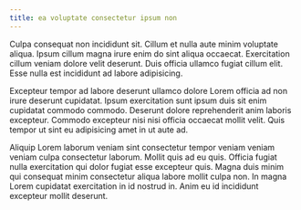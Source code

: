 ```yaml
---
title: ea voluptate consectetur ipsum non
---
```


Culpa consequat non incididunt sit. Cillum et nulla aute minim voluptate aliqua. Ipsum cillum magna irure enim do sint aliqua occaecat. Exercitation cillum veniam dolore velit deserunt. Duis officia ullamco fugiat cillum elit. Esse nulla est incididunt ad labore adipisicing.

Excepteur tempor ad labore deserunt ullamco dolore Lorem officia ad non irure deserunt cupidatat. Ipsum exercitation sunt ipsum duis sit enim cupidatat commodo commodo. Deserunt dolore reprehenderit anim laboris excepteur. Commodo excepteur nisi nisi officia occaecat mollit velit. Quis tempor ut sint eu adipisicing amet in ut aute ad.

Aliquip Lorem laborum veniam sint consectetur tempor veniam veniam veniam culpa consectetur laborum. Mollit quis ad eu quis. Officia fugiat nulla exercitation qui dolor fugiat esse excepteur quis. Magna duis minim qui consequat minim consectetur aliqua labore mollit culpa non. In magna Lorem cupidatat exercitation in id nostrud in. Anim eu id incididunt excepteur mollit deserunt.